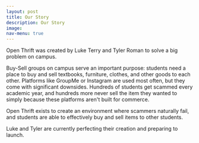 ```yaml
---
layout: post
title: Our Story
description: Our Story
image:
nav-menu: true
---
```


Open Thrift was created by Luke Terry and Tyler Roman to solve a big problem on campus.

Buy-Sell groups on campus serve an important purpose: students need a place to buy and sell textbooks, furniture, clothes, and other goods to each other. Platforms like GroupMe or Instagram are used most often, but they come with significant downsides. Hundreds of students get scammed every academic year, and hundreds more never sell the item they wanted to simply because these platforms aren't built for commerce.

Open Thrift exists to create an environment where scammers naturally fail, and students are able to effectively buy and sell items to other students.

Luke and Tyler are currently perfecting their creation and preparing to launch.

<div class="row 50% uniform">
		<div class="3u"><span class="image fit"><img src="{% link assets/images/luke.jpg %}" alt="" /></span></div>
		<div class="3u"><span class="image fit"><img src="{% link assets/images/tyler.jpg %}" alt="" /></span></div>
</div>